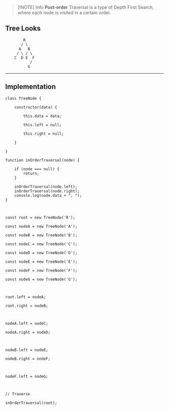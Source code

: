 
> [!NOTE] Info
> **Post-order** Traversal is a type of Depth First Search, where each node is visited in a certain order.

## Tree Looks

```
        R
       / \
      A   B
     / \ / \
    C  D E  F
           /
          G
```

---

## **Implementation**

```
class TreeNode {

    constructor(data) {

        this.data = data;

        this.left = null;

        this.right = null;

    }

}

function inOrderTraversal(node) {

    if (node === null) {
        return;
    }

    inOrderTraversal(node.left);
    inOrderTraversal(node.right);
    console.log(node.data + ", ");
}

  

const root = new TreeNode('R');

const nodeA = new TreeNode('A');

const nodeB = new TreeNode('B');

const nodeC = new TreeNode('C');

const nodeD = new TreeNode('D');

const nodeE = new TreeNode('E');

const nodeF = new TreeNode('F');

const nodeG = new TreeNode('G');

  

root.left = nodeA;

root.right = nodeB;

  

nodeA.left = nodeC;

nodeA.right = nodeD;

  

nodeB.left = nodeE;

nodeB.right = nodeF;

  

nodeF.left = nodeG;

  

// Traverse

inOrderTraversal(root);
```

